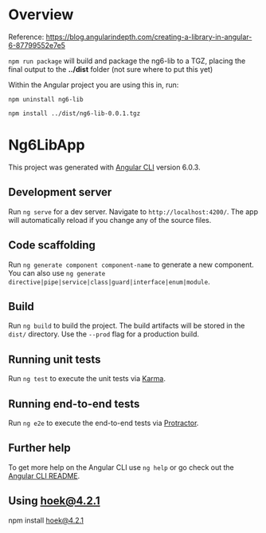 # Overview

Reference: https://blog.angularindepth.com/creating-a-library-in-angular-6-87799552e7e5

`npm run package` will build and package the ng6-lib to a TGZ, placing the final output to the __../dist__ folder (not sure where to put this yet)


Within the Angular project you are using this in, run:

`npm uninstall ng6-lib`

`npm install ../dist/ng6-lib-0.0.1.tgz`



# Ng6LibApp

This project was generated with [Angular CLI](https://github.com/angular/angular-cli) version 6.0.3.

## Development server

Run `ng serve` for a dev server. Navigate to `http://localhost:4200/`. The app will automatically reload if you change any of the source files.

## Code scaffolding

Run `ng generate component component-name` to generate a new component. You can also use `ng generate directive|pipe|service|class|guard|interface|enum|module`.

## Build

Run `ng build` to build the project. The build artifacts will be stored in the `dist/` directory. Use the `--prod` flag for a production build.

## Running unit tests

Run `ng test` to execute the unit tests via [Karma](https://karma-runner.github.io).

## Running end-to-end tests

Run `ng e2e` to execute the end-to-end tests via [Protractor](http://www.protractortest.org/).

## Further help

To get more help on the Angular CLI use `ng help` or go check out the [Angular CLI README](https://github.com/angular/angular-cli/blob/master/README.md).






## Using hoek@4.2.1
npm install hoek@4.2.1

